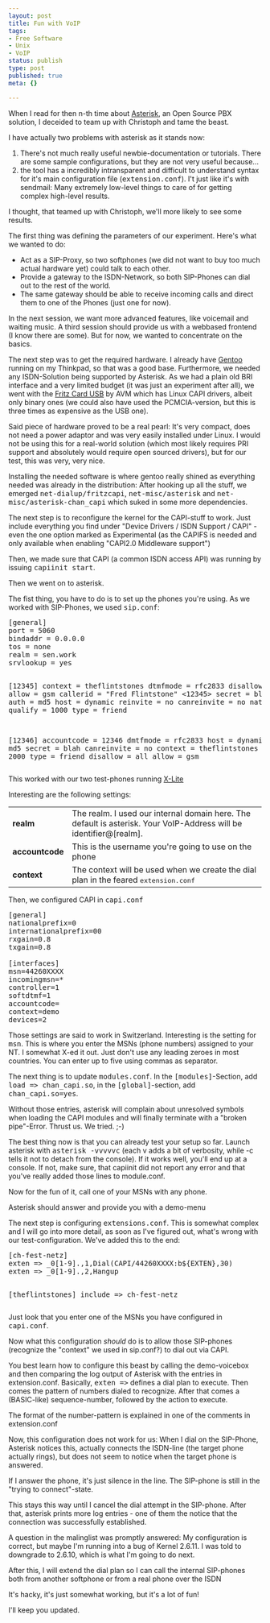 ```yaml
---
layout: post
title: Fun with VoIP
tags:
- Free Software
- Unix
- VoIP
status: publish
type: post
published: true
meta: {}

---
```

<p>When I read for then n-th time about <a href="http://www.asterisk.org">Asterisk</a>, an Open Source PBX solution, I deceided to team up with Christoph and tame the beast.</p>
<p>I have actually two problems with asterisk as it stands now:</p>
<ol>
 <li>There's not much really useful newbie-documentation or tutorials. There are some sample configurations, but they are not very useful because...</li>
  <li>the tool has a incredibly intransparent and difficult to understand syntax for it's main configuration file (<tt>extension.conf</tt>). I't just like it's with sendmail: Many extremely low-level things to care of for getting complex high-level results.</li>
</ol>
<p>I thought, that teamed up with Christoph, we'll more likely to see some results.</p>
<p>The first thing was defining the parameters of our experiment. Here's what we wanted to do:</p>
<ul>
 <li>Act as a SIP-Proxy, so two softphones (we did not want to buy too much actual hardware yet) could talk to each other.</li>
 <li>Provide a gateway to the ISDN-Network, so both SIP-Phones can dial out to the rest of the world.</li>
 <li>The same gateway should be able to receive incoming calls and direct them to one of the Phones (just one for now).</li>
</ul>
<p>In the next session, we want more advanced features, like voicemail and waiting music. A third session should provide us with a webbased frontend (I know there are some). But for now, we wanted to concentrate on the basics.</p>
<p>The next step was to get the required hardware. I already have <a href="http://www.gentoo.org">Gentoo</a> running on my Thinkpad, so that was a good base. Furthermore, we needed any ISDN-Solution being supported by Asterisk. As we had a plain old BRI interface and a very limited budget (it was just an experiment after all), we went with the <a href="http://www.avm.de/en/index.php3?Produkte/FRITZ/FRITZ_Card_USB/index.js.html">Fritz Card USB</a> by AVM which has Linux CAPI drivers, albeit only binary ones (we could also have used the PCMCIA-version, but this is three times as expensive as the USB one).</p>
<p>Said piece of hardware proved to be a real pearl: It's very compact, does not need a power adaptor and was very easily installed under Linux. I would not be using this for a real-world solution (which most likely requires PRI support and absolutely would require open sourced drivers), but for our test, this was very, very nice.</p>
<p>Installing the needed software is where gentoo really shined as everything needed was already in the distribution: After hooking up all the stuff, we emerged <tt>net-dialup/fritzcapi</tt>, <tt>net-misc/asterisk</tt> and <tt>net-misc/asterisk-chan_capi</tt> which suked in some more dependencies.</p>
<p>The next step is to reconfigure the kernel for the CAPI-stuff to work. Just include everything you find under "Device Drivers / ISDN Support / CAPI" - even the one option marked as Experimental (as the CAPIFS is needed and only available when enabling "CAPI2.0 Middleware support")</p>
<p>Then, we made sure that CAPI (a common ISDN access API) was running by issuing <tt>capiinit start</tt>.</p>
<p>Then we went on to asterisk.</p>
<p>The fist thing, you have to do is to set up the phones you're using. As we worked with SIP-Phones, we used <tt>sip.conf</tt>:
<pre class="code">
[general]
port = 5060
bindaddr = 0.0.0.0
tos = none
realm = sen.work
srvlookup = yes

[12345]
context = theflintstones
dtmfmode = rfc2833
disallow = all
allow = gsm
callerid = "Fred Flintstone" &lt;12345&gt;
secret = blah
auth = md5
host = dynamic
reinvite = no
canreinvite = no
nat = no
qualify = 1000
type = friend

[12346]
accountcode = 12346
dmtfmode = rfc2833
host = dynamic
auth = md5
secret = blah
canreinvite = no
context = theflintstones
qualify = 2000
type = friend
disallow = all
allow = gsm
</pre>

<p>This worked with our two test-phones running <a href="http://www.xten.com/index.php?menu=products&smenu=download">X-Lite</a></p>
<p>Interesting are the following settings:</p>
<table border="0">
 <tr>
    <td><b>realm</b></td><td>The realm. I used our internal domain here. The default is asterisk. Your VoIP-Address will be identifier@[realm].</td>
  </tr>
 <tr>
    <td><b>accountcode</b></td><td>This is the username you're going to use on the phone</td>
  </tr>
 <tr>
    <td><b>context</b></td><td>The context will be used when we create the dial plan in the feared <tt>extension.conf</tt></td>
  </tr>
</table>

<p>Then, we configured CAPI in <tt>capi.conf</tt></p>

<pre class="code">
[general]
nationalprefix=0
internationalprefix=00
rxgain=0.8
txgain=0.8

[interfaces]
msn=44260XXXX
incomingmsn=*
controller=1
softdtmf=1
accountcode=
context=demo
devices=2
</pre>
<p>Those settings are said to work in Switzerland.  Interesting is the setting for <tt>msn</tt>. This is where you enter the MSNs (phone numbers) assigned to your NT. I somewhat X-ed it out. Just don't use any leading zeroes in most countries. You can enter up to five using commas as separator.</p>
<p>The next thing is to update <tt>modules.conf</tt>. In the <tt>[modules]</tt>-Section, add <tt>load => chan_capi.so</tt>, in the <tt>[global]</tt>-section, add <tt>chan_capi.so=yes</tt>.</p>
<p>Without those entries, asterisk will complain about unresolved symbols when loading the CAPI modules and will finally terminate with a "broken pipe"-Error. Thrust us. We tried. ;-)</p>
<p>The best thing now is that you can already test your setup so far. Launch asterisk with <tt>asterisk -vvvvvc</tt> (each v adds a bit of verbosity, while -c tells it not to detach from the console). If it works well, you'll end up at a console. If not, make sure, that capiinit did not report any error and that you've really added those lines to module.conf.</p>
<p>Now for the fun of it, call one of your MSNs with any phone.</p>
<p>Asterisk should answer and provide you with a demo-menu</p>
<p>The next step is configuring <tt>extensions.conf</tt>. This is somewhat complex and I will go into more detail, as soon as I've figured out, what's wrong with our test-configuration. We've added this to the end:</p>
<pre class="code">
[ch-fest-netz]
exten => _0[1-9].,1,Dial(CAPI/44260XXXX:b${EXTEN},30)
exten => _0[1-9].,2,Hangup

[theflintstones]
include => ch-fest-netz
</pre>
<p>Just look that you enter one of the MSNs you have configured in <tt>capi.conf</tt>.</p>
<p>Now what this configuration <em>should</em> do is to allow those SIP-phones (recognize the "context" we used in sip.conf?) to dial out via CAPI.</p>
<p>You best learn how to configure this beast by calling the demo-voicebox and then comparing the log output of Asterisk with the entries in extension.conf. Basically, <tt>exten =&gt;</tt> defines a dial plan to execute. Then comes the pattern of numbers dialed to recognize. After that comes a (BASIC-like) sequence-number, followed by the action to execute.</p>
<p>The format of the number-pattern is explained in one of the comments in extension.conf</p>
<p>Now, this configuration does not work for us: When I dial on the SIP-Phone, Asterisk notices this, actually connects the ISDN-line (the target phone actually rings), but does not seem to notice when the target phone is answered.</p>
<p>If I answer the phone, it's just silence in the line. The SIP-phone is still in the "trying to connect"-state.</p>
<p>This stays this way until I cancel the dial attempt in the SIP-phone. After that, asterisk prints more log entries - one of them the notice that the connection was successfully established.</p>
<p>A question in the malinglist was promptly answered: My configuration is correct, but maybe I'm running into a bug of Kernel 2.6.11. I was told to downgrade to 2.6.10, which is what I'm going to do next.</p>
<p>After this, I will extend the dial plan so I can call the internal SIP-phones both from another softphone or from a real phone over the ISDN</p>
<p>It's hacky, it's just somewhat working, but it's a lot of fun!</p>
<p>I'll keep you updated.</p>
